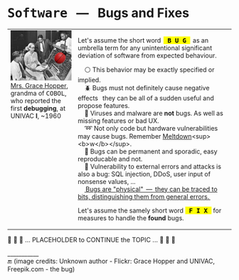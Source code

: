 # <samp>Software</samp> &nbsp; &mdash; &nbsp; Bugs and Fixes

<table><tr valign="top"><td width="30%"><picture><img alt="&nbsp;UNIVAC 1 console, ~1960" src="../../../../../_rsc/_img/photo/hist/1960.Univac1.GraceHopper_wMoth.jpg"></picture><br />
<a href="../../../../../pencraft/README+/quotes/README+/contributors/README.md#Grace-Hopper">Mrs.&nbsp;Grace Hopper</a>, grandma of <samp>COBOL</samp>, who reported the first <b>debugging</b>, at UNIVAC&nbsp;<b>I</b>, ~1960
</td><td>

Let's assume the short word &thinsp;<mark><samp>&thinsp;<b>B&thinsp;U&thinsp;G</b>&thinsp;</samp></mark>&thinsp; as an umbrella term for any unintentional significant deviation of software from expected behaviour. 

&nbsp; &nbsp; ⚪ This behavior may be exactly specified or implied.\
&nbsp; &nbsp; 🪲 Bugs must not definitely cause negative effects &thinsp; they can be all of a sudden useful and propose features.\
&nbsp; &nbsp; 🔬 Viruses and malware are **not** bugs. As well as missing features or bad UX.\
&nbsp; &nbsp; ➿ Not only code but hardware vulnerabilities may cause bugs. Remember [Meltdown](https://en.wikipedia.org/wiki/Meltdown_(security_vulnerability))<sup><b>w</b></sup>.\
&nbsp; &nbsp; 🔎 Bugs can be permanent and sporadic, easy reproducable and not.\
&nbsp; &nbsp; 🍴 Vulnerability to external errors and attacks is also a bug: SQL injection, DDoS, user input of nonsense values, ...\
&nbsp; &nbsp; <ins>&thinsp;Bugs are "physical" &thinsp;&mdash;&thinsp; they can be traced to bits, distinguishing them from general errors.&thinsp;</ins>

Let's assume the samely short word <mark><samp>&thinsp;<b>F&thinsp;I&thinsp;X</b>&thinsp;</samp></mark> for measures to handle the **found** bugs.
  
</td></tr></table>

🚧 🚧 🚧 ... PLACEHOLDER to CONTINUE the TOPIC ... 🚧 🚧 🚧

\___________\
🔚 (image credits: Unknown author - Flickr: Grace Hopper and UNIVAC, Freepik.com - the bug)
